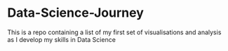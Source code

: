 # Data-Science-Journey
This is a repo containing a list of my first set of visualisations and analysis as I develop my skills in Data Science

